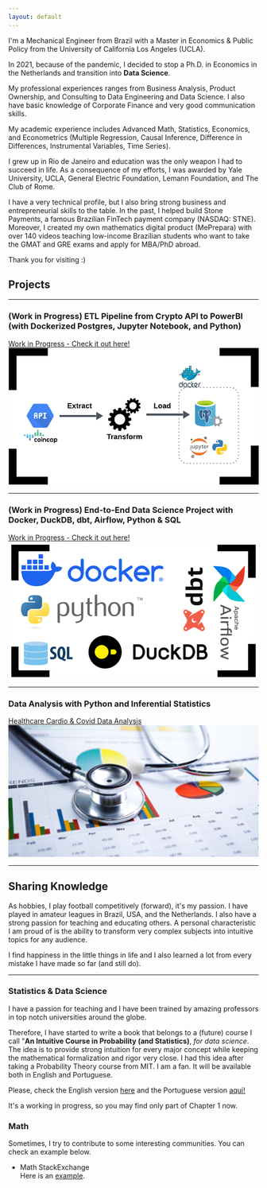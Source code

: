 ```yaml
---
layout: default
---
```


<html lang="en">
<head>
  <meta charset="UTF-8">
  <meta name="viewport" content="width=device-width, initial-scale=1.0">
  <meta property="og:image" content="https://caiocvelasco.github.io/assets/img/etl.png"> <!-- Change this URL to the image you want -->
  <meta property="og:url" content="https://github.com/caiocvelasco/caiocvelasco.github.io">
  <title>Caio Velasco</title>
</head>
<body>
</body>
</html>

I'm a Mechanical Engineer from Brazil with a Master in Economics & Public Policy from the University of California Los Angeles (UCLA). 

In 2021, because of the pandemic, I decided to stop a Ph.D. in Economics in the Netherlands and transition into **Data Science**.

My professional experiences ranges from Business Analysis, Product Ownership, and Consulting to Data Engineering and Data Science. I also have basic knowledge of Corporate Finance and very good communication skills.

My academic experience includes Advanced Math, Statistics, Economics, and Econometrics (Multiple Regression, Causal Inference, Difference in Differences, Instrumental Variables, Time Series).

I grew up in Rio de Janeiro and education was the only weapon I had to succeed in life. As a consequence of my efforts, I was awarded by Yale University, UCLA, General Electric Foundation, Lemann Foundation, and The Club of Rome.

I have a very technical profile, but I also bring strong business and entrepreneurial skills to the table. In the past, I helped build Stone Payments, a famous Brazilian FinTech payment company (NASDAQ: STNE). Moreover, I created my own mathematics digital product (MePrepara) with over 140 videos teaching low-income Brazilian students who want to take the GMAT and GRE exams and apply for MBA/PhD abroad.

Thank you for visiting :)

## Projects
---

### (Work in Progress) ETL Pipeline from Crypto API to PowerBI (with Dockerized Postgres, Jupyter Notebook, and Python)

[Work in Progress - Check it out here!](https://github.com/caiocvelasco/project01-docker-ETL-from-API-to-PowerBI.git)
<img src = "assets/img/project01.png">

--- 

### (Work in Progress) End-to-End Data Science Project with Docker, DuckDB, dbt, Airflow, Python & SQL

[Work in Progress - Check it out here!](https://github.com/caiocvelasco/end-to-end-data-science-project.git)
<img src = "assets/img/etl.png">

--- 

### Data Analysis with Python and Inferential Statistics

[Healthcare Cardio & Covid Data Analysis](https://github.com/caiocvelasco/cardio-covid-project.git)
<img src = "assets/img/health.jfif">

--- 

## Sharing Knowledge

As hobbies, I play football competitively (forward), it's my passion. I have played in amateur leagues in Brazil, USA, and the Netherlands. I also have a strong passion for teaching and educating others. A personal characteristic I am proud of is the ability to transform very complex subjects into intuitive topics for any audience.

I find happiness in the little things in life and I also learned a lot from every mistake I have made so far (and still do).

---

### Statistics & Data Science
I have a passion for teaching and I have been trained by amazing professors in top notch universities around the globe.

Therefore, I have started to write a book that belongs to a (future) course I call "**An Intuitive Course in Probability (and Statistics)**, _for data science_. The idea is to provide strong intuition for every major concept while keeping the mathematical formalization and rigor very close. I had this idea after taking a Probability Theory course from MIT. I am a fan. It will be available both in English and Portuguese.

Please, check the English version [here](https://caiocvelasco.github.io/assets/my_course/An_Intuitive_Course_in_Probability__draft_EN.pdf) and the Portuguese version [aqui!](https://caiocvelasco.github.io/assets/my_course/Um_Curso_Intuitivo_de_Probabilidade__draft_PT.pdf)

It's a working in progress, so you may find only part of Chapter 1 now.

### Math
Sometimes, I try to contribute to some interesting communities. You can check an example below.

* Math StackExchange\
Here is an [example](https://math.stackexchange.com/a/3444354/727414).